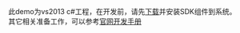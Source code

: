 此demo为vs2013 c#工程，在开发前，请先[下载](https://sdk.cloudroom.com/pages/download#sdk)并安装SDK组件到系统。</br>
其它相关准备工作，可以参考[官网开发手册](https://docs.cloudroom.com/sdk/document/fastIntegration/beforeDevelop?platform=Windows)
